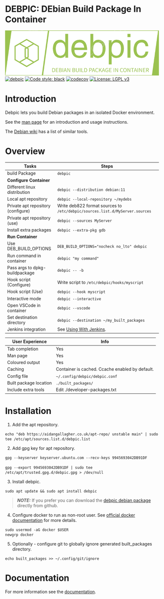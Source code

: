 # DEBPIC: DEbian Build Package In Container
![alt text](./debpic/documentation/debpic-logo.png "Logo")  
[![debpic](https://github.com/aidan-gallagher/debpic/actions/workflows/debpic.yml/badge.svg)](https://github.com/aidan-gallagher/debpic/actions/workflows/debpic.yml)
[![Code style: black](https://img.shields.io/badge/code%20style-black-000000.svg)](https://github.com/psf/black)
[![codecov](https://codecov.io/gh/aidan-gallagher/debpic/graph/badge.svg?token=G0WWQPPIIC)](https://codecov.io/gh/aidan-gallagher/debpic)
[![License: LGPL v3](https://img.shields.io/badge/License-LGPL_v3-blue.svg)](https://www.gnu.org/licenses/lgpl-3.0)
# Introduction

Debpic lets you build Debian packages in an isolated Docker environment.

See the [man page](./debpic/documentation/debpic.manpage.md) for an introduction and usage instructions.

The [Debian wiki](https://wiki.debian.org/SystemBuildTools#Package_build_tools) has a list of similar tools.  
# Overview

| Tasks                                   | Steps                                                                 |
|-----------------------------------------|-----------------------------------------------------------------------|
| build Package                           | `debpic`                                                              |
| **Configure Container**                                                                                         |
| Different linux distribution            | `debpic --distribution debian:11`                                     |
| Local apt repository                    | `debpic --local-repository ~/mydebs`                                  |
| Private apt repository (configure)      | Write deb822 format sources to `/etc/debpic/sources.list.d/MyServer.sources`  |
| Private apt repository (use)            | `debpic --sources MyServer`                                           |
| Install extra packages                  | `debpic --extra-pkg gdb`                                              |
| **Run Container**                                                                                               |
| Use DEB_BUILD_OPTIONS                   | `DEB_BUILD_OPTIONS="nocheck no_lto" debpic`                           |
| Run command in container                | `debpic "my command"`                                                 |
| Pass args to dpkg-buildpackage          | `debpic -- -b`                                                        |
| Hook script (Configure)                 | Write script to `/etc/debpic/hooks/myscript`                          |
| Hook script (Use)                       | `debpic --hook myscript`                                              |
| Interactive mode                        | `debpic --interactive`                                                |
| Open VSCode in container                | `debpic --vscode`                                                     |
| Set destination directory               | `debpic --destination ~/my_built_packages`                            |
| Jenkins integration                     | See [Using With Jenkins](debpic/documentation/using-with-jenkins.md). |


| User Experience                         | Info                                                                |
|-----------------------------------------|---------------------------------------------------------------------|
| Tab completion                          | Yes                                                                 |
| Man page                                | Yes                                                                 |
| Coloured output                         | Yes                                                                 |
| Caching                                 | Container is cached. Ccache enabled by default.                     |
| Config file                             | `~/.config/debpic/debpic.conf`                                      |
| Built package location                  | `./built_packages/`                                                 |
| Include extra tools                     | Edit ./developer-packages.txt                                       |

# Installation

1. Add the apt repository.
```
echo "deb https://aidangallagher.co.uk/apt-repo/ unstable main" | sudo tee /etc/apt/sources.list.d/debpic.list
```

2. Add gpg key for apt repository.
```
gpg --keyserver keyserver.ubuntu.com --recv-keys 9945693042DB91DF

gpg --export 9945693042DB91DF | sudo tee /etc/apt/trusted.gpg.d/debpic.gpg > /dev/null
```

3. Install debpic.
```
sudo apt update && sudo apt install debpic
```

> **_NOTE:_**  If you prefer you can download the [debpic debian package]( https://github.com/aidan-gallagher/debpic/releases/download/v1.0.0/debpic_1.0.0_all.deb) directly from github.

4. Configure docker to run as non-root user. See [official docker documentation](https://docs.docker.com/engine/install/linux-postinstall/#manage-docker-as-a-non-root-user) for more details.
```
sudo usermod -aG docker $USER
newgrp docker
```
5. Optionally - configure git to globally ignore generated built_packages directory.
```
echo built_packages >> ~/.config/git/ignore
```

# Documentation

For more information see the [documentation](debpic/documentation).


